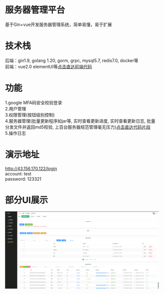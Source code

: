 # 服务器管理平台
基于Gin+vue开发服务器管理系统，简单易懂，易于扩展

# 技术栈
后端：gin1.9, golang 1.20, gorm, grpc, mysql5.7, redis7.0, docker等  
前端：vue2.0 elementUI等[点击直达前端代码](https://github.com/Lxb921006/Vue-bms)

# 功能
1.google MFA码安全校验登录  
2.用户管理  
3.权限管理(按钮级别控制)  
4.服务器管理(批量更新程序如jar等, 实时查看更新进度, 实时查看更新日志, 批量分发文件并返回md5校验, 上百台服务器规范管理毫无压力)[点击直达代码片段](https://github.com/Lxb921006/Gin-bms/tree/dev/project/controller/assets)  
5.操作日志  

# 演示地址
http://43.156.170.122/login  
account: test  
password: 123321  

# 部分UI展示  
 ![servers](servers.png)  
